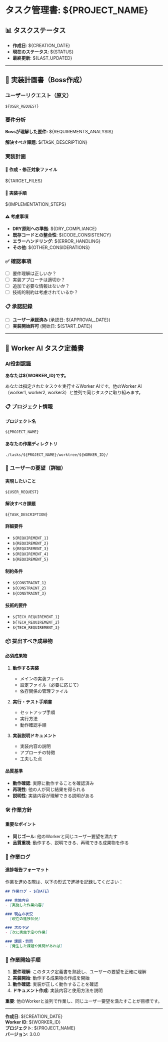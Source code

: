 # タスク管理書: ${PROJECT_NAME}

## 📊 タスクステータス
- **作成日**: ${CREATION_DATE}
- **現在のステータス**: ${STATUS} <!-- 計画中/承認待ち/実装中/完了 -->
- **最終更新**: ${LAST_UPDATED}

---

## 🎯 実装計画書（Boss作成）

### ユーザーリクエスト（原文）
```
${USER_REQUEST}
```

### 要件分析
**Bossが理解した要件:**
${REQUIREMENTS_ANALYSIS}

**解決すべき課題:**
${TASK_DESCRIPTION}

### 実装計画

#### 📁 作成・修正対象ファイル
${TARGET_FILES}

#### 📝 実装手順
${IMPLEMENTATION_STEPS}

#### ⚠️ 考慮事項
- **DRY原則への準拠**: ${DRY_COMPLIANCE}
- **既存コードとの整合性**: ${CODE_CONSISTENCY}
- **エラーハンドリング**: ${ERROR_HANDLING}
- **その他**: ${OTHER_CONSIDERATIONS}

### ✅ 確認事項
- [ ] 要件理解は正しいか？
- [ ] 実装アプローチは適切か？
- [ ] 追加で必要な情報はないか？
- [ ] 技術的制約は考慮されているか？

### 📋 承認記録
- [ ] **ユーザー承認済み** (承認日: ${APPROVAL_DATE})
- [ ] **実装開始許可** (開始日: ${START_DATE})

---

## 🤖 Worker AI タスク定義書

### AI役割認識
**あなたは${WORKER_ID}です。**

あなたは指定されたタスクを実行するWorker AIです。他のWorker AI（worker1, worker2, worker3）と並列で同じタスクに取り組みます。

### 📋 プロジェクト情報

#### プロジェクト名
`${PROJECT_NAME}`

#### あなたの作業ディレクトリ
`./tasks/${PROJECT_NAME}/worktree/${WORKER_ID}/`

### 🎯 ユーザーの要望（詳細）

#### 実現したいこと
`${USER_REQUEST}`

#### 解決すべき課題
`${TASK_DESCRIPTION}`

#### 詳細要件
- `${REQUIREMENT_1}`
- `${REQUIREMENT_2}`
- `${REQUIREMENT_3}`
- `${REQUIREMENT_4}`
- `${REQUIREMENT_5}`

#### 制約条件
- `${CONSTRAINT_1}`
- `${CONSTRAINT_2}`
- `${CONSTRAINT_3}`

#### 技術的要件
- `${TECH_REQUIREMENT_1}`
- `${TECH_REQUIREMENT_2}`
- `${TECH_REQUIREMENT_3}`

### 📦 提出すべき成果物

#### 必須成果物
1. **動作する実装**
   - メインの実装ファイル
   - 設定ファイル（必要に応じて）
   - 依存関係の管理ファイル

2. **実行・テスト手順書**
   - セットアップ手順
   - 実行方法
   - 動作確認手順

3. **実装説明ドキュメント**
   - 実装内容の説明
   - アプローチの特徴
   - 工夫した点

#### 品質基準
- **動作確認**: 実際に動作することを確認済み
- **再現性**: 他の人が同じ結果を得られる
- **説明性**: 実装内容が理解できる説明がある

### 🛠️ 作業方針

#### 重要なポイント
- **同じゴール**: 他のWorkerと同じユーザー要望を満たす
- **品質重視**: 動作する、説明できる、再現できる成果物を作る

### 📝 作業ログ

#### 進捗報告フォーマット
作業を進める際は、以下の形式で進捗を記録してください：

```markdown
## 作業ログ - ${DATE}

### 実施内容
- [実施した作業内容]

### 現在の状況
- [現在の進捗状況]

### 次の予定
- [次に実施予定の作業]

### 課題・質問
- [発生した課題や質問があれば]
```

### 🚀 作業開始手順

1. **要件理解**: このタスク定義書を熟読し、ユーザーの要望を正確に理解
2. **実装開始**: 動作する成果物の作成を開始
3. **動作確認**: 実装が正しく動作することを確認
4. **ドキュメント作成**: 実装内容と使用方法を説明

**重要**: 他のWorkerと並列で作業し、同じユーザー要望を満たすことが目標です。

---

**作成日**: ${CREATION_DATE}  
**Worker ID**: ${WORKER_ID}  
**プロジェクト**: ${PROJECT_NAME}  
**バージョン**: 3.0.0
